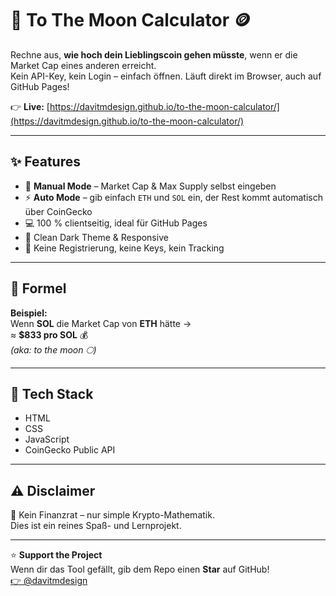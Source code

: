 # 🚀 To The Moon Calculator 🪙

Rechne aus, **wie hoch dein Lieblingscoin gehen müsste**, wenn er die Market Cap eines anderen erreicht.  
Kein API-Key, kein Login – einfach öffnen. Läuft direkt im Browser, auch auf GitHub Pages!

👉 **Live:** [https://davitmdesign.github.io/to-the-moon-calculator/](https://davitmdesign.github.io/to-the-moon-calculator/)

---

## ✨ Features
- 🔢 **Manual Mode** – Market Cap & Max Supply selbst eingeben  
- ⚡ **Auto Mode** – gib einfach `ETH` und `SOL` ein, der Rest kommt automatisch über CoinGecko  
- 💻 100 % clientseitig, ideal für GitHub Pages  
- 💅 Clean Dark Theme & Responsive  
- 🧠 Keine Registrierung, keine Keys, kein Tracking

---

## 🧮 Formel



**Beispiel:**  
Wenn **SOL** die Market Cap von **ETH** hätte →  
≈ **$833 pro SOL** 💰  
*(aka: to the moon 🌕)*

---

## 🧩 Tech Stack
- HTML  
- CSS  
- JavaScript  
- CoinGecko Public API  

---

## ⚠️ Disclaimer
🚫 Kein Finanzrat – nur simple Krypto-Mathematik.  
Dies ist ein reines Spaß- und Lernprojekt.

---

⭐️ **Support the Project**  
Wenn dir das Tool gefällt, gib dem Repo einen **Star** auf GitHub!  
[👉 @davitmdesign](https://github.com/davitmdesign)
